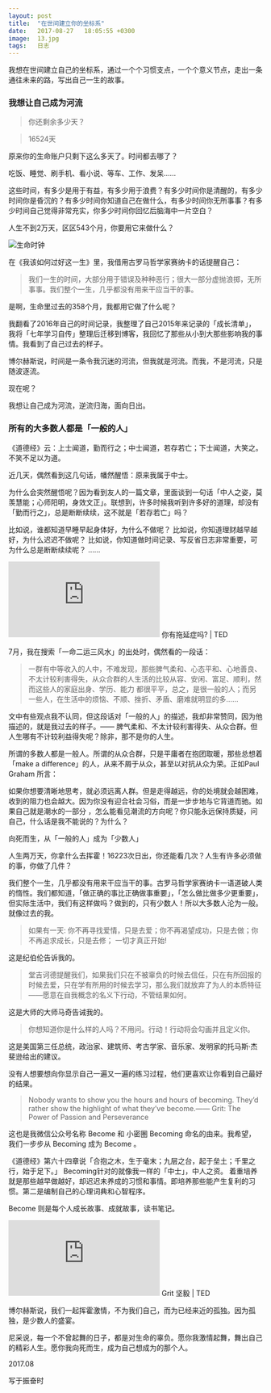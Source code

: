 ```yaml
---
layout: post
title:  "在世间建立你的坐标系"
date:   2017-08-27   18:05:55 +0300
image:  13.jpg
tags:   日志
---
```


我想在世间建立自己的坐标系，通过一个个习惯支点，一个个意义节点，走出一条通往未来的路，写出自己一生的故事。

### 我想让自己成为河流

> 你还剩余多少天？

> 16524天

原来你的生命账户只剩下这么多天了。时间都去哪了？

吃饭、睡觉、刷手机、看小说、等车、工作、发呆……

这些时间，有多少是用于有益，有多少用于浪费？有多少时间你是清醒的，有多少时间你是昏沉的？有多少时间你知道自己在做什么，有多少时间你无所事事？有多少时间自己觉得非常充实，你多少时间你回忆后脑海中一片空白？

人生不到2万天，区区543个月，你要用它来做什么？

![生命时钟]()


在《我该如何过好这一生》里，我借用古罗马哲学家赛纳卡的话提醒自己：

> 我们一生的时间，大部分用于错误及种种恶行；很大一部分虚抛浪掷，无所事事。我们整个一生，几乎都没有用来干应当干的事。

是啊，生命里过去的358个月，我都用它做了什么呢？

我翻看了2016年自己的时间记录，我整理了自己2015年来记录的「成长清单」，我将「七年学习自传」整理后迁移到博客，我回忆了那些从小到大那些影响我的事情。我看到了自己过去的样子。

博尔赫斯说，时间是一条令我沉迷的河流，但我就是河流。而我，不是河流，只是随波逐流。

现在呢？

我想让自己成为河流，逆流归海，面向日出。

### 所有的大多数人都是「一般的人」

《道德经》云：上士闻道，勤而行之；中士闻道，若存若亡；下士闻道，大笑之。不笑不足以为道。

近几天，偶然看到这几句话，幡然醒悟：原来我属于中士。

为什么会突然醒悟呢？因为看到友人的一篇文章，里面谈到一句话「中人之姿，莫羡慧能；心师阳明，身效文正」。联想到，许多时候我听到许多好的道理，却没有「勤而行之」，总是断断续续，这不就是「若存若亡」吗？

比如说，谁都知道早睡早起身体好，为什么不做呢？
比如说，你知道理财越早越好，为什么迟迟不做呢？
比如说，你知道做时间记录、写反省日志非常重要，可为什么总是断断续续呢？
……

<iframe frameborder="0" src="https://v.qq.com/txp/iframe/player.html?vid=v0345fo484e" allowFullScreen="true"></iframe>
你有拖延症吗? | TED

7月，我在搜索「一命二运三风水」的出处时，偶然看的一段话：

> 一群有中等收入的人中，不难发现，那些脾气柔和、心态平和、心地善良、不太计较利害得失，从众合群的人生活的比较从容、安闲、富足、顺利，然而这些人的家庭出身、学历、能力 都很平平，总之，是很一般的人；而另一些人，在生活中的烦恼、不顺、挫折、矛盾、磨难就明显的多……

文中有些观点我不认同，但这段话对「一般的人」的描述，我却非常赞同，因为他描述的，就是我过去的样子。—— 脾气柔和、不太计较利害得失、从众合群。但人生哪有不计较利益得失呢？除非，那不是你的人生。

所谓的多数人都是一般人。所谓的从众合群，只是平庸者在抱团取暖，那些总想着「make a difference」的人，从来不屑于从众，甚至以对抗从众为荣。正如Paul Graham 所言：

如果你想要清晰地思考，就必须远离人群。但是走得越远，你的处境就会越困难，收到的阻力也会越大。因为你没有迎合社会习俗，而是一步步地与它背道而驰。如果自己就是潮水的一部分 ，怎么能看见潮流的方向呢？你只能永远保持质疑，问自己，什么话是我不能说的？为什么？

向死而生，从「一般的人」成为「少数人」

人生两万天，你拿什么去挥霍！16223次日出，你还能看几次？人生有许多必须做的事，你做了几件？

我们整个一生，几乎都没有用来干应当干的事。古罗马哲学家赛纳卡一语道破人类的惰性。我们都知道，「做正确的事比正确做事重要」，「怎么做比做多少更重要」，但实际生活中，我们有这样做吗？做到的，只有少数人！所以大多数人沦为一般。就像过去的我。

> 如果有一天: 你不再寻找爱情，只是去爱；你不再渴望成功，只是去做；你不再追求成长，只是去修； 一切才真正开始!

这是纪伯伦告诉我的。

> 堂吉诃德提醒我们，如果我们只在不被辜负的时候去信任，只在有所回报的时候去爱，只在学有所用的时候去学习，那么我们就放弃了为人的本质特征——愿意在自我概念的名义下行动，不管结果如何。

这是大师的大师马奇告诫我的。

> 你想知道你是什么样的人吗？不用问。行动！行动将会勾画并且定义你。

这是美国第三任总统，政治家、建筑师、考古学家、音乐家、发明家的托马斯·杰斐逊给出的建议。

没有人想要想向你显示自己一遍又一遍的练习过程，他们更喜欢让你看到自己最好的结果。

> Nobody wants to show you the hours and hours of becoming. They’d rather show the highlight of what they’ve become.—— Grit: The Power of Passion and Perseverance

这也是我微信公众号名称 Become 和 小密圈 Becoming 命名的由来。我希望，我们一步步从 Becoming 成为 Become 。

《道德经》第六十四章说「合抱之木，生于毫末；九层之台，起于垒土；千里之行，始于足下。」 Becoming针对的就像我一样的「中士」，中人之资。 着重培养就是那些越早做越好，却迟迟未养成的习惯和事情。即培养那些能产生复利的习惯。第二是编制自己的心理词典和心智程序。

Become 则是每个人成长故事、成就故事，读书笔记。

<iframe frameborder="0" src="https://v.qq.com/txp/iframe/player.html?vid=q0163uiwyez" allowFullScreen="true"></iframe>
Grit 坚毅 | TED

博尔赫斯说，我们一起挥霍激情，不为我们自己，而为已经来近的孤独。因为孤独，是少数人的盛宴。

尼采说，每一个不曾起舞的日子，都是对生命的辜负。愿你我激情起舞，舞出自己的精彩人生。愿你我向死而生，成为自己想成为的那个人。


2017.08

写于振奋时